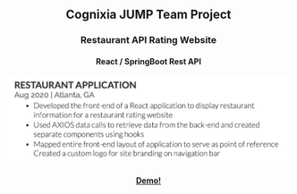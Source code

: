 
<center>
        <h2> Cognixia JUMP Team Project</h2> 
        <h3>Restaurant API Rating Website</h3>
        <h4> React / SpringBoot Rest API</h4>
</center>


<!-- [Link](url) and  -->

![Image](images/restaurant-app-screenshot.png)

<center><b><a href="https://www.youtube.com/watch?v=dwS9b3YqnFs">Demo!</a></b></center>


